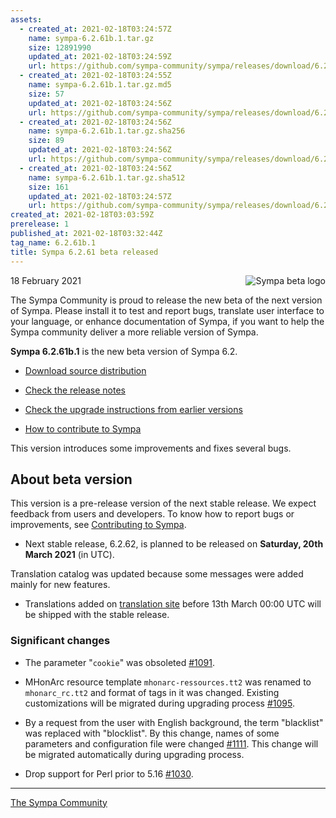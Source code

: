 ```yaml
---
assets:
  - created_at: 2021-02-18T03:24:57Z
    name: sympa-6.2.61b.1.tar.gz
    size: 12891990
    updated_at: 2021-02-18T03:24:59Z
    url: https://github.com/sympa-community/sympa/releases/download/6.2.61b.1/sympa-6.2.61b.1.tar.gz
  - created_at: 2021-02-18T03:24:55Z
    name: sympa-6.2.61b.1.tar.gz.md5
    size: 57
    updated_at: 2021-02-18T03:24:56Z
    url: https://github.com/sympa-community/sympa/releases/download/6.2.61b.1/sympa-6.2.61b.1.tar.gz.md5
  - created_at: 2021-02-18T03:24:56Z
    name: sympa-6.2.61b.1.tar.gz.sha256
    size: 89
    updated_at: 2021-02-18T03:24:56Z
    url: https://github.com/sympa-community/sympa/releases/download/6.2.61b.1/sympa-6.2.61b.1.tar.gz.sha256
  - created_at: 2021-02-18T03:24:56Z
    name: sympa-6.2.61b.1.tar.gz.sha512
    size: 161
    updated_at: 2021-02-18T03:24:57Z
    url: https://github.com/sympa-community/sympa/releases/download/6.2.61b.1/sympa-6.2.61b.1.tar.gz.sha512
created_at: 2021-02-18T03:03:59Z
prerelease: 1
published_at: 2021-02-18T03:32:44Z
tag_name: 6.2.61b.1
title: Sympa 6.2.61 beta released
---
```


<img align="right" src="https://www.sympa.org/_media/logos/old/sympa_beta.png" title="Sympa beta logo"/> 18 February 2021

The Sympa Community is proud to release the new beta of the next version of Sympa. Please install it to test and report bugs, translate user interface to your language, or enhance documentation of Sympa, if you want to help the Sympa community deliver a more reliable version of Sympa.

**Sympa 6.2.61b.1** is the new beta version of Sympa 6.2.

  - [Download source distribution](https://github.com/sympa-community/sympa/releases/download/6.2.61b.1/sympa-6.2.61b.1.tar.gz)

  - [Check the release notes](https://github.com/sympa-community/sympa/blob/6.2.61b.1/NEWS.md)

  - [Check the upgrade instructions from earlier versions](https://sympa-community.github.io/manual/upgrade/notes.html)

  - [How to contribute to Sympa](https://github.com/sympa-community/sympa/blob/6.2.61b.1/CONTRIBUTING.md)

This version introduces some improvements and fixes several bugs.

About beta version
---------------------  

This version is a pre-release version of the next stable release.  We expect feedback from users and developers.  To know how to report bugs or improvements, see [Contributing to Sympa](https://github.com/sympa-community/sympa/blob/6.2.61b.1/CONTRIBUTING.md).

  - Next stable release, 6.2.62, is planned to be released on **Saturday, 20th March 2021** (in UTC).

Translation catalog was updated because some messages were added mainly for new features.

  - Translations added on [translation site](https://translate.sympa.org/) before 13th March 00:00 UTC will be shipped with the stable release.

### Significant changes

  * The parameter "`cookie`" was obsoleted [\#1091](https://github.com/sympa-community/sympa/issues/1091).

  * MHonArc resource template `mhonarc-ressources.tt2` was renamed to `mhonarc_rc.tt2` and format of tags in it was changed.  Existing customizations will be migrated during upgrading process [\#1095](https://github.com/sympa-community/sympa/pull/1095).

  * By a request from the user with English background, the term "blacklist" was replaced with "blocklist".  By this change, names of some parameters and configuration file were changed [\#1111](https://github.com/sympa-community/sympa/issues/1111). This change will be migrated automatically during upgrading process.

  * Drop support for Perl prior to 5.16 [\#1030](https://github.com/sympa-community/sympa/issues/1030).

----
[The Sympa Community](https://github.com/sympa-community)
